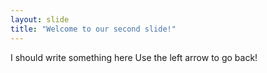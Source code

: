 ```yaml
---
layout: slide
title: "Welcome to our second slide!"
---
```

I should write something here
Use the left arrow to go back!
